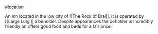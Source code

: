 #location

An inn located in the low city of [[The Rock of Bral]]. It is operated by [[Large Luigi]] a beholder. Despite appearances the beholder is incredibly friendly an offers good food and beds for a fair price. 